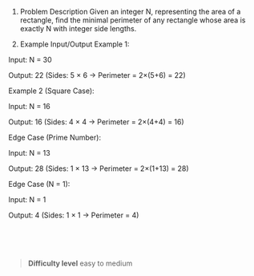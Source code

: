 1. Problem Description
Given an integer N, representing the area of a rectangle, find the minimal perimeter of any rectangle whose area is exactly N with integer side lengths.

2. Example Input/Output
Example 1:

Input: N = 30

Output: 22 (Sides: 5 × 6 → Perimeter = 2×(5+6) = 22)

Example 2 (Square Case):

Input: N = 16

Output: 16 (Sides: 4 × 4 → Perimeter = 2×(4+4) = 16)

Edge Case (Prime Number):

Input: N = 13

Output: 28 (Sides: 1 × 13 → Perimeter = 2×(1+13) = 28)

Edge Case (N = 1):

Input: N = 1

Output: 4 (Sides: 1 × 1 → Perimeter = 4)


<br><br><br>

> **Difficulty level**
> easy to medium